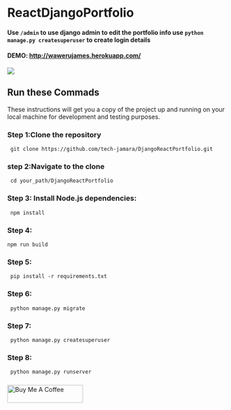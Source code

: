 # ReactDjangoPortfolio

####  Use `` /admin `` to use django admin to edit the portfolio info use   ` python manage.py createsuperuser `  to create login details
#### DEMO: http://wawerujames.herokuapp.com/


<kbd><img src="https://drive.google.com/uc?id=19fHCBzwyyzbHSfNPuFLuFDmLhgwsCe6-"  /></kbd>

## Run these Commads

 These instructions will get you a copy of the project up and running on your local machine for development and testing purposes.
### Step 1:Clone the repository
     git clone https://github.com/tech-jamara/DjangoReactPortfolio.git
### step 2:Navigate to the clone 
     cd your_path/DjangoReactPortfolio
### Step 3: Install Node.js dependencies:
     npm install    
### Step 4:
    npm run build
### Step 5:
     pip install -r requirements.txt
### Step 6:
     python manage.py migrate
### Step 7:
     python manage.py createsuperuser
### Step 8:
     python manage.py runserver


###
###

<a href="https://www.buymeacoffee.com/jameswaweru" target="_blank"><img src="https://cdn.buymeacoffee.com/buttons/default-orange.png" alt="Buy Me A Coffee" height="41" width="174"></a>
